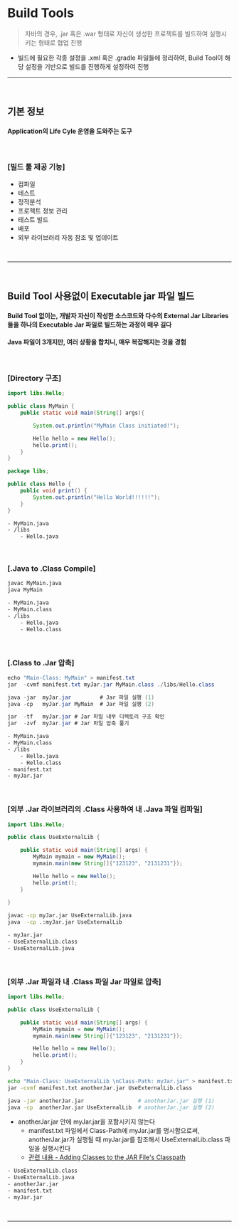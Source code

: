 # Build Tools
> 자바의 경우, .jar 혹은 .war 형태로 자신이 생성한 프로젝트를 빌드하여 실행시키는 형태로 협업 진행
* 빌드에 필요한 각종 설정을 .xml 혹은 .gradle 파일들에 정리하여, Build Tool이 해당 설정을 기반으로 빌드를 진행하게 설정하여 진행

<hr>
<br>

## 기본 정보
#### Application의 Life Cyle 운영을 도와주는 도구

<br>

### [빌드 툴 제공 기능]
* 컴파일
* 테스트
* 정적분석
* 프로젝트 정보 관리
* 테스트 빌드
* 배포
* 외부 라이브러리 자동 참조 및 업데이트

<br>
<hr>
<br>

## Build Tool 사용없이 Executable jar 파일 빌드
#### Build Tool 없이는, 개발자 자신이 작성한 소스코드와 다수의 External Jar Libraries들을 하나의 Executable Jar 파일로 빌드하는 과정이 매우 길다
#### Java 파일이 3개지만, 여러 상황을 합치니, 매우 복잡해지는 것을 경험  

<br>

### [Directory 구조]
```java
import libs.Hello;

public class MyMain {
    public static void main(String[] args){

        System.out.println("MyMain Class initiated!");

        Hello hello = new Hello();
        hello.print();
    }
}
```

```java
package libs;

public class Hello {
    public void print() {
        System.out.println("Hello World!!!!!!");
    }
}

```

```bash
- MyMain.java
- /libs
    - Hello.java
```

<br>

### [.Java to .Class Compile]
```bash
javac MyMain.java 
java MyMain
```

```bash
- MyMain.java
- MyMain.class
- /libs
    - Hello.java
    - Hello.class
```

<br>

### [.Class to .Jar 압축]
```java
echo "Main-Class: MyMain" > manifest.txt
jar  -cvmf manifest.txt myJar.jar MyMain.class ./libs/Hello.class

java -jar  myJar.jar         # Jar 파일 실행 (1)
java -cp   myJar.jar MyMain  # Jar 파일 실행 (2)

jar  -tf   myJar.jar # Jar 파일 내부 디렉토리 구조 확인
jar  -zvf  myJar.jar # Jar 파일 압축 풀기
```

```bash
- MyMain.java
- MyMain.class
- /libs
    - Hello.java
    - Hello.class
- manifest.txt
- myJar.jar
```

<br>

### [외부 .Jar 라이브러리의 .Class 사용하여 내 .Java 파일 컴파일]
```java
import libs.Hello;

public class UseExternalLib {

    public static void main(String[] args) {
        MyMain mymain = new MyMain();
        mymain.main(new String[]{"123123", "2131231"});

        Hello hello = new Hello();
        hello.print();
    }
    
}
```

```bash
javac -cp myJar.jar UseExternalLib.java
java  -cp .:myJar.jar UseExternalLib
```

```bash
- myJar.jar
- UseExternalLib.class 
- UseExternalLib.java
```

<br>

### [외부 .Jar 파일과 내 .Class 파일 Jar 파일로 압축]
```java
import libs.Hello;

public class UseExternalLib {

    public static void main(String[] args) {
        MyMain mymain = new MyMain();
        mymain.main(new String[]{"123123", "2131231"});

        Hello hello = new Hello();
        hello.print();
    }
}
```

```bash
echo "Main-Class: UseExternalLib \nClass-Path: myJar.jar" > manifest.txt  
jar -cvmf manifest.txt anotherJar.jar UseExternalLib.class

java -jar anotherJar.jar                 # anotherJar.jar 실행 (1)
java -cp  anotherJar.jar UseExternalLib  # anotherJar.jar 실행 (2)
```
* anotherJar.jar 안에 myJar.jar을 포함시키지 않는다
  * manifest.txt 파일에서 Class-Path에 myJar.jar를 명시함으로써, anotherJar.jar가 실행될 때 myJar.jar를 참조해서 UseExternalLib.class 파일을 실행시킨다
  * [관련 내용 - Adding Classes to the JAR File's Classpath](https://docs.oracle.com/javase/tutorial/deployment/jar/downman.html)

```bash
- UseExternalLib.class 
- UseExternalLib.java  
- anotherJar.jar       
- manifest.txt         
- myJar.jar
```

<br>
<hr>
<br>
